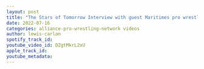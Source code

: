 ```yaml
---
layout: post
title: "The Stars of Tomorrow Interview with guest Maritimes pro wrestling rising star Ian Pratt"
date: 2022-07-16
categories: alliance-pro-wrestling-network videos
author: lewis-carlan
spotify_track_id: 
youtube_video_id: DZgtMkrL2xU
apple_track_id: 
youtube_metadata: 
---
```

